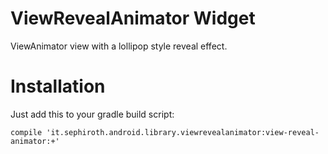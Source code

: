 ViewRevealAnimator Widget
==================

ViewAnimator view with a lollipop style reveal effect.


Installation
===

Just add this to your gradle build script:

    compile 'it.sephiroth.android.library.viewrevealanimator:view-reveal-animator:+'
